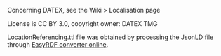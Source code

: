 Concerning DATEX, see the Wiki > Localisation page

License is CC BY 3.0, copyright owner: DATEX TMG

LocationReferencing.ttl file was obtained by processing the JsonLD file through [EasyRDF converter online](https://www.easyrdf.org/converter).
